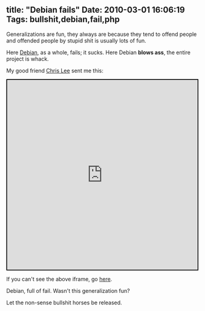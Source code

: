 title: "Debian fails"
Date: 2010-03-01 16:06:19
Tags: bullshit,debian,fail,php
---
Generalizations are fun, they always are because they tend to offend people and offended people by stupid shit is usually lots of fun.

Here <a href="http://debian.org">Debian</a>, as a whole, fails; it sucks. Here Debian <strong>blows ass</strong>, the entire project is whack.

My good friend <a href="http://twitter.com/account/profile_image/akachrislee?hreflang=en">Chris Lee</a> sent me this:

<iframe style="border:2px solid #000000" height="500" width="100%" src="http://bugs.debian.org/cgi-bin/bugreport.cgi?bug=380731" title="Debian fails"></iframe>

If you can't see the above iframe, go <a href="http://bugs.debian.org/cgi-bin/bugreport.cgi?bug=380731">here</a>.

Debian, full of fail. Wasn't this generalization fun?

Let the non-sense bullshit horses be released.